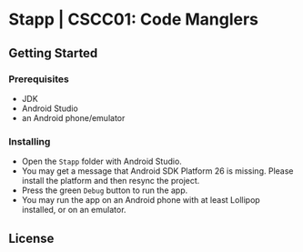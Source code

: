 # Stapp | CSCC01: Code Manglers

## Getting Started

### Prerequisites
* JDK
* Android Studio
* an Android phone/emulator

### Installing
* Open the `Stapp` folder with Android Studio.
* You may get a message that Android SDK Platform 26 is missing. Please install the platform and then resync the project.
* Press the green `Debug` button to run the app.
* You may run the app on an Android phone with at least Lollipop installed, or on an emulator.

## License
